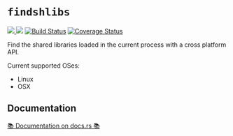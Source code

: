 # `findshlibs`

[![](http://meritbadge.herokuapp.com/findshlibs) ![](https://img.shields.io/crates/d/findshlibs.png)](https://crates.io/crates/findshlibs) [![Build Status](https://travis-ci.org/fitzgen/findshlibs.png?branch=master)](https://travis-ci.org/fitzgen/findshlibs) [![Coverage Status](https://coveralls.io/repos/github/fitzgen/findshlibs/badge.svg?branch=master)](https://coveralls.io/github/fitzgen/findshlibs?branch=master)

Find the shared libraries loaded in the current process with a cross platform
API.

Current supported OSes:

* Linux
* OSX

## Documentation

[📚 Documentation on docs.rs 📚](https://docs.rs/findshlibs)
